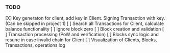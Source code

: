 ### TODO

[X] Key generaton for client, add key in Client. Signing Transaction with key. (Can be skipped in project 1)
[ ] Search all Transactions for Client, calculate balance functionality
[ ] Ignore block zero 
[ ] Block creation and validation
[ ] Transaction processing (PoW and verification)
[ ] Blocks sync logic and resunc in case invalid chain for Client
[ ] Visualization of Clients, Blocks, Transactions, operations log
